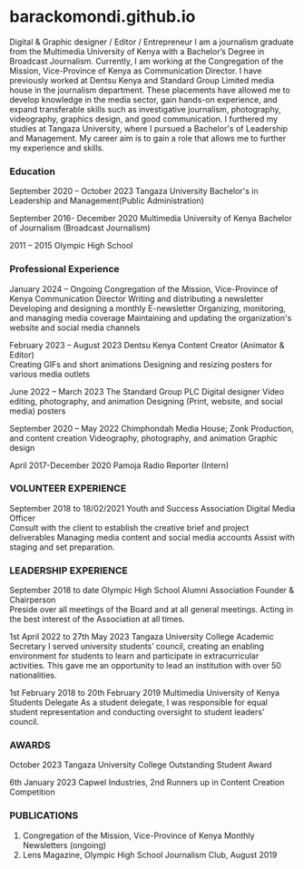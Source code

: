 # barackomondi.github.io
Digital &amp; Graphic designer / Editor / Entrepreneur
I am a journalism graduate from the Multimedia University of Kenya with a Bachelor’s Degree in Broadcast Journalism. Currently, I am working at the Congregation of the Mission, Vice-Province of Kenya as Communication Director. I have previously worked at Dentsu Kenya and Standard Group Limited media house in the journalism department. These placements have allowed me to develop knowledge in the media sector, gain hands-on experience, and expand transferable skills such as investigative journalism, photography, videography, graphics design, and good communication. I furthered my studies at Tangaza University, where I pursued a Bachelor's of Leadership and Management. My career aim is to gain a role that allows me to further my experience and skills. 

### Education
September 2020 – October 2023
Tangaza University
Bachelor's in Leadership and Management(Public Administration)                  
 
September 2016- December 2020
Multimedia University of Kenya
Bachelor of Journalism (Broadcast Journalism)    
     
2011 – 2015
Olympic High School              


### Professional Experience
January 2024 – Ongoing
Congregation of the Mission, Vice-Province of Kenya
Communication Director
Writing and distributing a newsletter
Developing and designing a monthly E-newsletter
Organizing, monitoring, and managing media coverage 
Maintaining and updating the organization's website and social media channels

February 2023 – August 2023
Dentsu Kenya
Content Creator (Animator & Editor)          
Creating GIFs and short animations 
Designing and resizing posters for various media outlets 

June 2022 – March 2023
The Standard Group PLC
Digital designer 
Video editing, photography, and animation 
Designing (Print, website, and social media) posters

September 2020 – May 2022
Chimphondah Media House; Zonk
Production, and content creation
Videography, photography, and animation
Graphic design

April 2017-December 2020
Pamoja Radio
Reporter (Intern)                              


### VOLUNTEER EXPERIENCE 
September 2018 to 18/02/2021
Youth and Success Association
Digital Media Officer              
Consult with the client to establish the creative brief and project deliverables
Managing media content and social media accounts
Assist with staging and set preparation.

### LEADERSHIP EXPERIENCE 
September 2018 to date 
Olympic High School Alumni Association
Founder & Chairperson    
Preside over all meetings of the Board and at all general meetings.
Acting in the best interest of the Association at all times.

1st April 2022 to 27th May 2023
Tangaza University College
Academic Secretary 
I served university students’ council, creating an enabling environment for students to learn and participate in extracurricular activities. This gave me an opportunity to lead an institution with over 50 nationalities. 

1st February 2018 to 20th February 2019
Multimedia University of Kenya
Students Delegate 
As a student delegate, I was responsible for equal student representation and conducting oversight to student leaders’ council.


### AWARDS
October 2023
Tangaza University College
Outstanding Student Award    

6th January 2023
Capwel Industries,
2nd Runners up in Content Creation Competition


### PUBLICATIONS
1.	Congregation of the Mission, Vice-Province of Kenya Monthly Newsletters (ongoing)
2.	Lens Magazine, Olympic High School Journalism Club, August 2019












